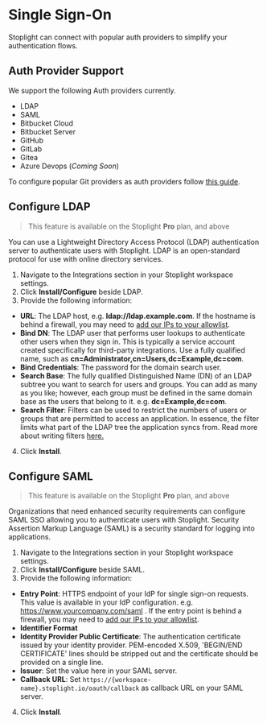 # Single Sign-On

Stoplight can connect with popular auth providers to simplify your authentication flows. 

## Auth Provider Support

We support the following Auth providers currently.

- LDAP
- SAML
- Bitbucket Cloud
- Bitbucket Server
- GitHub
- GitLab
- Gitea
- Azure Devops (*Coming Soon*)

To configure popular Git providers as auth providers follow [this guide](configure-git/a.configuring-git.md).

## Configure LDAP

> This feature is available on the Stoplight **Pro** plan, and above

You can use a Lightweight Directory Access Protocol (LDAP) authentication server to authenticate users with Stoplight. LDAP is an open-standard protocol for use with online directory services.

1. Navigate to the Integrations section in your Stoplight workspace settings. 
2. Click **Install/Configure** beside LDAP. 
3. Provide the following information:
 - **URL**: The LDAP host, e.g. **ldap://ldap.example.com**. If the hostname is behind a firewall, you may need to [add our IPs to your allowlist](i.allowlisting-ips.md).
 - **Bind DN**: The LDAP user that performs user lookups to authenticate other users when they sign in. This is typically a service account created specifically for third-party integrations. Use a fully qualified name, such as **cn=Administrator,cn=Users,dc=Example,dc=com**.
 - **Bind Credentials**: The password for the domain search user.
 - **Search Base**: The fully qualified Distinguished Name (DN) of an LDAP subtree you want to search for users and groups. You can add as many as you like; however, each group must be defined in the same domain base as the users that belong to it. e.g. **dc=Example,dc=com**.
 - **Search Filter**: Filters can be used to restrict the numbers of users or groups that are permitted to access an application.  In essence, the filter limits what part of the LDAP tree the application syncs from.  Read more about writing filters [here.](https://confluence.atlassian.com/kb/how-to-write-ldap-search-filters-792496933.html)
4. Click **Install**.


## Configure SAML

> This feature is available on the Stoplight **Pro** plan, and above

Organizations that need enhanced security requirements can configure SAML SSO allowing you to authenticate users with Stoplight. Security Assertion Markup Language (SAML) is a security standard for logging into applications. 

1. Navigate to the Integrations section in your Stoplight workspace settings. 
2. Click **Install/Configure** beside SAML. 
3. Provide the following information:
 - **Entry Point**: HTTPS endpoint of your IdP for single sign-on requests. This value is available in your IdP configuration. e.g. <!-- markdown-link-check-disable --> https://www.yourcompany.com/saml <!-- markdown-link-check-enable-->. If the entry point is behind a firewall, you may need to [add our IPs to your allowlist](i.allowlisting-ips.md).
 - **Identifier Format** 
 - **Identity Provider Public Certificate**: The authentication certificate issued by your identity provider. PEM-encoded X.509, 'BEGIN/END CERTIFICATE' lines should be stripped out and the certificate should be provided on a single line.
 - **Issuer**: Set the value here in your SAML server.
 - **Callback URL**: Set `https://{workspace-name}.stoplight.io/oauth/callback` as callback URL on your SAML server.
4. Click **Install**.
